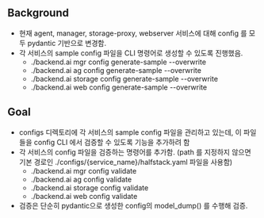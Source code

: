 ## Background

* 현재 agent, manager, storage-proxy, webserver 서비스에 대해 config 를 모두 pydantic 기반으로 변경함.
* 각 서비스의 sample config 파일을 CLI 명령어로 생성할 수 있도록 진행했음.
    * ./backend.ai mgr config generate-sample --overwrite
    * ./backend.ai ag config generate-sample --overwrite
    * ./backend.ai storage config generate-sample --overwrite
    * ./backend.ai web config generate-sample --overwrite

## Goal

* configs 디렉토리에 각 서비스의 sample config 파일을 관리하고 있는데, 이 파일들을 config CLI 에서 검증할 수 있도록 기능을 추가하려 함
* 각 서비스의 config 파일을 검증하는 명령어를 추가함. (path 를 지정하지 않으면 기본 경로인 ./configs/{service_name}/halfstack.yaml 파일을 사용함)
    * ./backend.ai mgr config validate
    * ./backend.ai ag config validate
    * ./backend.ai storage config validate
    * ./backend.ai web config validate
* 검증은 단순히 pydantic으로 생성한 config의 model_dump() 를 수행해 검증.
